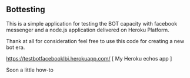 Bottesting
----------------------------------------------------

This is a simple application for testing the BOT capacity with facebook
messenger and a node.js application delivered on Heroku Platform.

Thank at all for consideration feel free to use this code for creating a new
bot era.

https://testbotfacebooklbi.herokuapp.com/ [ My Heroku echos app ]

Soon a little how-to
